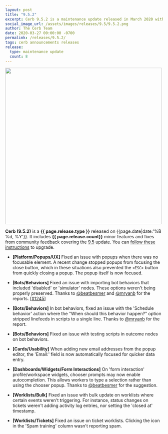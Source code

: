 ```yaml
---
layout: post
title: "9.5.2"
excerpt: Cerb 9.5.2 is a maintenance update released in March 2020 with 8 minor features and fixes from community feedback.
social_image_url: /assets/images/releases/9.5/9.5.2.png
author: The Cerb Team
date: 2020-03-27 00:00:00 -0700
permalink: /releases/9.5.2/
tags: cerb announcements releases
release:
  type: maintenance update
  count: 8
---
```


<div class="cerb-screenshot">
<img src="{{page.social_image_url}}" class="screenshot" width="500">
</div>

**Cerb (9.5.2)** is a **{{ page.release.type }}** released on {{page.date|date:'%B %d, %Y'}}. It includes **{{ page.release.count}}** minor features and fixes from community feedback covering the [9.5](/releases/9.5/) update.  You can [follow these instructions](/docs/upgrading/) to upgrade.

* **[Platform/Popups/UX]** Fixed an issue with popups when there was no focusable element. A recent change stopped popups from focusing the close button, which in these situations also prevented the `<ESC>` button from quickly closing a popup. The popup itself is now focused.

* **[Bots/Behaviors]** Fixed an issue with importing bot behaviors that included 'disabled' or 'simulator' nodes. These options weren't being properly preserved. Thanks to [@beatbesmer](https://github.com/beatbesmer) and [@mryanb](https://github.com/mryanb) for the reports. [[#1245](https://github.com/jstanden/cerb/issues/1245)]

* **[Bots/Behaviors]** In bot behaviors, fixed an issue with the 'Schedule behavior' action where the "When should this behavior happen?" option stripped linefeeds in scripts to a single line. Thanks to [@mryanb](https://github.com/mryanb) for the report.

* **[Bots/Behaviors]** Fixed an issue with testing scripts in outcome nodes on bot behaviors.

* **[Cards/Usability]** When adding new email addresses from the popup editor, the 'Email:' field is now automatically focused for quicker data entry.

* **[Dashboards/Widgets/Form Interactions]** On 'form interaction' profile/workspace widgets, chooser prompts may now enable autocompletion. This allows workers to type a selection rather than using the chooser popup. Thanks to [@beatbesmer](https://github.com/beatbesmer) for the suggestion.

* **[Worklists/Bulk]** Fixed an issue with bulk update on worklists where certain events weren't triggering. For instance, status changes on tickets weren't adding activity log entries, nor setting the 'closed at' timestamp.

* **[Worklists/Tickets]** Fixed an issue on ticket worklists. Clicking the icon in the 'Spam training' column wasn't reporting spam.

